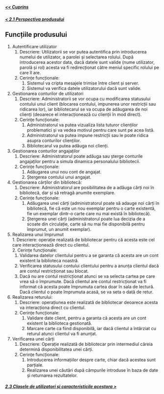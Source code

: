 ##### [<< Cuprins](../Cuprins.md)
##### [< 2.1 Perspectiva produsului](2.1%20Perspectiva%20produsului.md)
## Funcțiile produsului
1.	Autentificare utilizator  
    1.	Descriere: Utilizatorii se vor putea autentifica prin introducerea numelui de utilizator, a parolei și selectarea rolului. După introducerea acestor data, dacă datele sunt valide (nume utilizator, parolă și rol) acesta va fi redirecționat către meniul specific rolului pe care îl are.  
    2.	Cerințe funcționale:  
    	1.	 Sistemul va cripta mesajele trimise între client și server.  
        2.	 Sistemul va verifica datele utilizatorului dacă sunt valide.
2.	Gestionarea conturilor de utilizatori  
    1.	Descriere: Administratorii se vor ocupa cu modificarea statusului contului  unui client (blocarea contului, impunerea unor restricții sau ridicarea lor), iar bibliotecarul se va ocupa de adăugarea de noi clienți (deoarece el interacționează cu clienții în mod direct).  
    2.	Cerințe funcționale:   
        1.	Administratorul va putea vizualiza lista tuturor clienților problematici și va vedea motivul pentru care sunt pe acea listă.  
        2.	Administratorul va putea impune restricții sau le poate ridica asupra conturilor clienților.  
        3.	Bibliotecarul va putea adăuga noi clienți.  
3.	Gestionarea conturilor angajaților  
    1. Descriere: Administratorul poate adăuga sau șterge conturile angajaților pentru a simula dinamica personalului bibliotecii.  
    2. Cerințe funcționale:  
        1.	Adăugarea unui nou cont de angajat.  
        2.	Ștergerea contului unui angajat.  
4.	Gestionarea cărților din bibliotecă:  
    1.  Descriere: Administratorul are posibilitatea de a adăuga cărți noi în bibliotecă, dar și să retragă anumite exemplare.  
    2.  Cerințe funcționale:  
        1.	Adăugarea unei cărți (administratorul poate să adauge noi cărți în bibliotecă, fie că este un nou exemplar pentru o carte existentă, fie un exemplar dintr-o carte care nu mai există în bibliotecă).  
        2.	Ștergerea unei cărți (administratorul poate lua decizia de a scoate din circulație, carte să nu mai fie disponibilă pentru împrumut, un anumit exemplar).  
5.	 Realizarea unui împrumut  
    1.	Descriere: operație realizată de bibliotecar pentru că acesta este cel care interacționează direct cu clientul.   
    2.	Cerințe funcționale:  
        1.	Validarea datelor clientului pentru a se garanta că acesta are un cont existent la biblioteca noastră.  
        2.	Verificarea statusului contului clientului pentru a anunța clientul dacă are contul restricționat sau blocat.  
        3.	Dacă nu are contul restricționat atunci se va selecta cartea pe care vrea să o împrumute. Dacă clientul are contul restricționat va fi informat că acesta poate împrumuta cartea doar în sala de lectură. Dacă clientul o poate împrumuta acasă,  se va seta o dată de retur.  
6.  Realizarea returului:    
    1.    Descriere: operațiunea este realizată de bibliotecar deoarece acesta va interacționa direct cu clientul.    
    2.    Cerințe funcționale:    
            1.    Validare date client, pentru a garanta că acesta are un cont existent la biblioteca gestionată.   
            2.    Marcare carte ca fiind disponibilă, iar dacă clientul a întârziat cu returul atunci clientul va fi anunțat.    
7.	Verificarea unei cărți
    1. Descriere: Operație realizată de bibliotecar prin intermediul căreia determină disponibilitatea unei cărți.
    2.	Cerințe funcționale:
        1.	Introducerea informațiilor despre carte, chiar dacă acestea sunt parțiale.
        2.	Realizarea unei căutări după câmpurile introduse în baza de date și returnarea rezultatelor.

##### [2.3 Clasele de utilizatori și caracteristicile acestora >](2.3%20Clasele%20de%20utilizatori%20și%20caracteristicile%20acestora.md)
